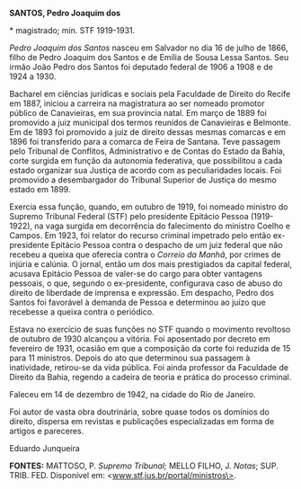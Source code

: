 **SANTOS, Pedro Joaquim dos**

\* magistrado; min. STF 1919-1931.

*Pedro Joaquim dos Santos* nasceu em Salvador no dia 16 de julho de
1866, filho de Pedro Joaquim dos Santos e de Emília de Sousa Lessa
Santos. Seu irmão João Pedro dos Santos foi deputado federal de 1906 a
1908 e de 1924 a 1930.

Bacharel em ciências jurídicas e sociais pela Faculdade de Direito do
Recife em 1887, iniciou a carreira na magistratura ao ser nomeado
promotor público de Canavieiras, em sua província natal. Em março de
1889 foi promovido a juiz municipal dos termos reunidos de Canavieiras e
Belmonte. Em de 1893 foi promovido a juiz de direito dessas mesmas
comarcas e em 1896 foi transferido para a comarca de Feira de Santana.
Teve passagem pelo Tribunal de Conflitos, Administrativo e de Contas do
Estado da Bahia, corte surgida em função da autonomia federativa, que
possibilitou a cada estado organizar sua Justiça de acordo com as
peculiaridades locais. Foi promovido a desembargador do Tribunal
Superior de Justiça do mesmo estado em 1899.

Exercia essa função, quando, em outubro de 1919, foi nomeado ministro do
Supremo Tribunal Federal (STF) pelo presidente Epitácio Pessoa
(1919-1922), na vaga surgida em decorrência do falecimento do ministro
Coelho e Campos. Em 1923, foi relator do recurso criminal impetrado pelo
então ex-presidente Epitácio Pessoa contra o despacho de um juiz federal
que não recebeu a queixa que oferecia contra o *Correio da Manhã*, por
crimes de injúria e calúnia. O jornal, então um dos mais prestigiados da
capital federal, acusava Epitácio Pessoa de valer-se do cargo para obter
vantagens pessoais, o que, segundo o ex-presidente, configurava caso de
abuso do direito de liberdade de imprensa e expressão. Em despacho,
Pedro dos Santos foi favorável à demanda de Pessoa e determinou ao juízo
que recebesse a queixa contra o periódico.

Estava no exercício de suas funções no STF quando o movimento revoltoso
de outubro de 1930 alcançou a vitória. Foi aposentado por decreto em
fevereiro de 1931, ocasião em que a composição da corte foi reduzida de
15 para 11 ministros. Depois do ato que determinou sua passagem à
inatividade, retirou-se da vida pública. Foi ainda professor da
Faculdade de Direito da Bahia, regendo a cadeira de teoria e prática do
processo criminal.

Faleceu em 14 de dezembro de 1942, na cidade do Rio de Janeiro.

Foi autor de vasta obra doutrinária, sobre quase todos os domínios do
direito, dispersa em revistas e publicações especializadas em forma de
artigos e pareceres.

Eduardo Junqueira

**FONTES:** MATTOSO, P. *Supremo Tribunal;* MELLO FILHO, J. *Notas*;
SUP. TRIB. FED. Disponível em: \<www.stf.jus.br/portal/ministros\>.
